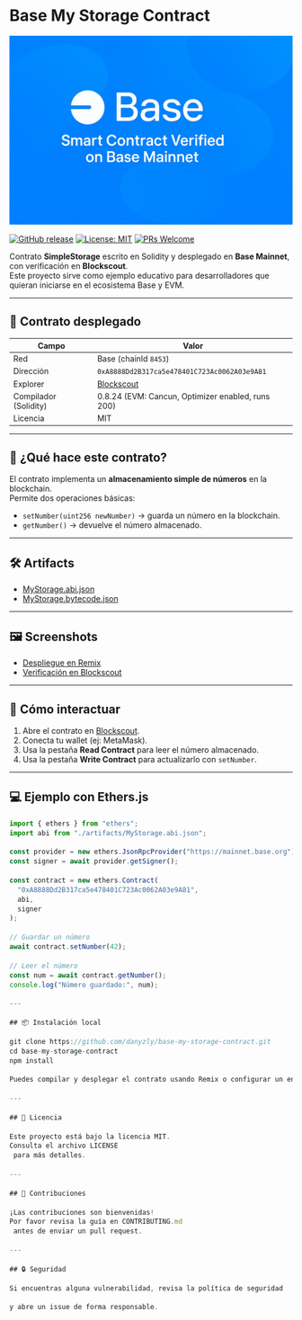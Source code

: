 # Base My Storage Contract

![Banner](images/banner.png)

[![GitHub release](https://img.shields.io/github/v/release/danyzly/base-my-storage-contract)](https://github.com/danyzly/base-my-storage-contract/releases)
[![License: MIT](https://img.shields.io/badge/License-MIT-yellow.svg)](./LICENSE)
[![PRs Welcome](https://img.shields.io/badge/PRs-welcome-brightgreen.svg)](./CONTRIBUTING.md)

Contrato **SimpleStorage** escrito en Solidity y desplegado en **Base Mainnet**, con verificación en **Blockscout**.  
Este proyecto sirve como ejemplo educativo para desarrolladores que quieran iniciarse en el ecosistema Base y EVM.

---

## 📇 Contrato desplegado

| Campo                 | Valor |
|-----------------------|-------|
| Red                   | Base (chainId `8453`) |
| Dirección             | `0xA8888Dd2B317ca5e478401C723Ac0062A03e9A81` |
| Explorer              | [Blockscout](https://base.blockscout.com/address/0xA8888Dd2B317ca5e478401C723Ac0062A03e9A81?tab=contract) |
| Compilador (Solidity) | 0.8.24 (EVM: Cancun, Optimizer enabled, runs 200) |
| Licencia              | MIT |

---

## 📖 ¿Qué hace este contrato?

El contrato implementa un **almacenamiento simple de números** en la blockchain.  
Permite dos operaciones básicas:

- `setNumber(uint256 newNumber)` → guarda un número en la blockchain.  
- `getNumber()` → devuelve el número almacenado.  

---

## 🛠️ Artifacts

- [MyStorage.abi.json](./artifacts/MyStorage.abi.json)  
- [MyStorage.bytecode.json](./artifacts/MyStorage.bytecode.json)  

---

## 🖼️ Screenshots

- [Despliegue en Remix](./images/remix-deploy.png)  
- [Verificación en Blockscout](./images/blockscout-verify.png)  

---

## 🚀 Cómo interactuar

1. Abre el contrato en [Blockscout](https://base.blockscout.com/address/0xA8888Dd2B317ca5e478401C723Ac0062A03e9A81?tab=contract).  
2. Conecta tu wallet (ej: MetaMask).  
3. Usa la pestaña **Read Contract** para leer el número almacenado.  
4. Usa la pestaña **Write Contract** para actualizarlo con `setNumber`.  

---

## 💻 Ejemplo con Ethers.js

```js
import { ethers } from "ethers";
import abi from "./artifacts/MyStorage.abi.json";

const provider = new ethers.JsonRpcProvider("https://mainnet.base.org");
const signer = await provider.getSigner();

const contract = new ethers.Contract(
  "0xA8888Dd2B317ca5e478401C723Ac0062A03e9A81",
  abi,
  signer
);

// Guardar un número
await contract.setNumber(42);

// Leer el número
const num = await contract.getNumber();
console.log("Número guardado:", num);

---

## 📦 Instalación local

git clone https://github.com/danyzly/base-my-storage-contract.git
cd base-my-storage-contract
npm install

Puedes compilar y desplegar el contrato usando Remix o configurar un entorno con Hardhat/Foundry.

---

## 📜 Licencia

Este proyecto está bajo la licencia MIT.
Consulta el archivo LICENSE
 para más detalles.

---

## 🙌 Contribuciones

¡Las contribuciones son bienvenidas!
Por favor revisa la guía en CONTRIBUTING.md
 antes de enviar un pull request.

---

## 🔒 Seguridad

Si encuentras alguna vulnerabilidad, revisa la política de seguridad

y abre un issue de forma responsable.

